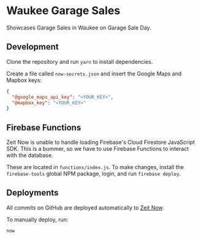 # Waukee Garage Sales

Showcases Garage Sales in Waukee on Garage Sale Day.

## Development

Clone the repository and run `yarn` to install dependencies.

Create a file called `now-secrets.json` and insert the Google Maps and Mapbox keys:

```json
{
  "@google_maps_api_key": "<YOUR_KEY>",
  "@mapbox_key": "<YOUR_KEY>"
}
```

## Firebase Functions

Zeit Now is unable to handle loading Firebase's Cloud Firestore JavaScript SDK. This is a bummer, so we have to use Firebase Functions to interact with the database.

These are located in `functions/index.js`. To make changes, install the `firebase-tools` global NPM package, login, and run `firebase deploy`.

## Deployments

All commits on GitHub are deployed automatically to [Zeit Now](https://zeit.co/now).

To manually deploy, run:

```bash
now
```

